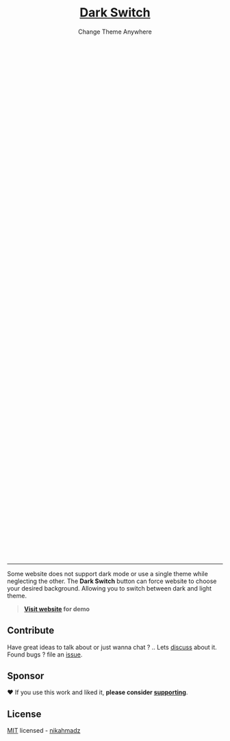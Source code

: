 &nbsp;

<div style="margin:30vh auto">
<h1 align="center"><a href="https://nikahmadz.github.io/dark-switch">Dark Switch</a></h1>
<p align="center">Change Theme Anywhere</p>
</div>

&nbsp;

***

Some website does not support dark mode or use a single theme while neglecting the other. The **Dark Switch** button can force website to choose your desired background. Allowing you to switch between dark and light theme.

> **[Visit website](https://nikahmadz.github.io/dark-switch) for demo**

## Contribute

Have great ideas to talk about or just wanna chat ? .. Lets [discuss][] about it.  
Found bugs ? file an [issue][].

[discuss]: https://github.com/nikahmadz/dark-switch/discussions "Go to Discussions"
[issue]: https://github.com/nikahmadz/dark-switch/issues "Go to Issues"

## Sponsor

❤️ If you use this work and liked it, **please consider [supporting][pay]**.

[pay]: https://nikahmadz.github.io/#!pay "See payment options"

## License

[MIT][] licensed - [nikahmadz][]

[MIT]: https://github.com/nikahmadz/dark-switch/blob/main/LICENSE "View license"
[nikahmadz]: https://nikahmadz.github.io "Visit my website"
